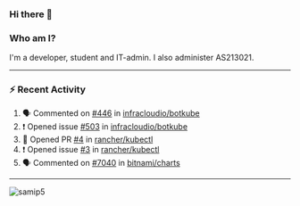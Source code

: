 ### Hi there 👋

### Who am I?
I'm a developer, student and IT-admin. I also administer AS213021.

---
### :zap: Recent Activity
<!--START_SECTION:activity-->
1. 🗣 Commented on [#446](https://github.com/infracloudio/botkube/issues/446) in [infracloudio/botkube](https://github.com/infracloudio/botkube)
2. ❗️ Opened issue [#503](https://github.com/infracloudio/botkube/issues/503) in [infracloudio/botkube](https://github.com/infracloudio/botkube)
3. 💪 Opened PR [#4](https://github.com/rancher/kubectl/pull/4) in [rancher/kubectl](https://github.com/rancher/kubectl)
4. ❗️ Opened issue [#3](https://github.com/rancher/kubectl/issues/3) in [rancher/kubectl](https://github.com/rancher/kubectl)
5. 🗣 Commented on [#7040](https://github.com/bitnami/charts/issues/7040) in [bitnami/charts](https://github.com/bitnami/charts)
<!--END_SECTION:activity-->
---

<img align="center" src="https://github-readme-stats.vercel.app/api?username=samip5&show_icons=true" alt="samip5" />
